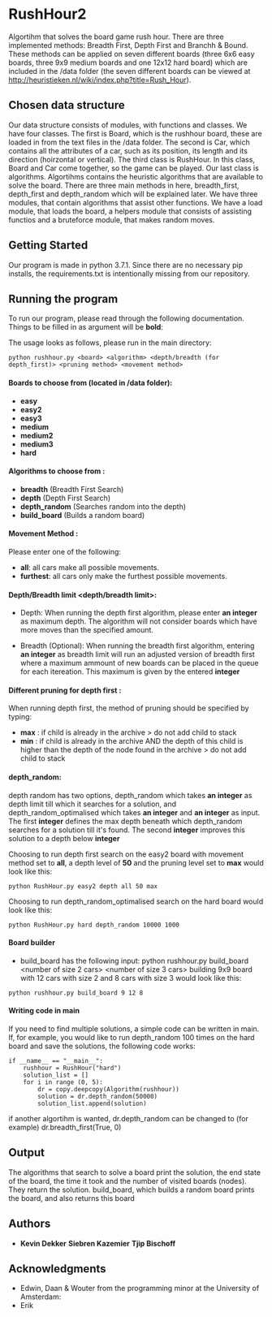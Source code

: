 # RushHour2

Algortihm that solves the board game rush hour. There are three implemented methods: Breadth First, Depth First and Branchh & Bound. These methods can be applied on seven different boards (three 6x6 easy boards, three 9x9 medium boards and one 12x12 hard board) which are included in the /data folder (the seven different boards can be viewed at http://heuristieken.nl/wiki/index.php?title=Rush_Hour).

## Chosen data structure

Our data structure consists of modules, with functions and classes. We have four classes. The first is Board, which is the rushhour board, these are loaded in from the text files in the /data folder. The second is Car, which contains all the attributes of a car, such as its position, its length and its direction (hoirzontal or vertical). The third class is RushHour. In this class, Board and Car come together, so the game can be played. Our last class is algorithms. Algortihms contains the heuristic algorithms that are available to solve the board. There are three main methods in here, breadth_first, depth_first and depth_random which will be explained later. We have three modules, that contain algorithms that assist other functions. We have a load module, that loads the board, a helpers module that consists of assisting functios and a bruteforce module, that makes random moves.


## Getting Started

Our program is made in python 3.7.1. Since there are no necessary pip installs, the requirements.txt is intentionally missing from our repository.


## Running the program

To run our program, please read through the following documentation. Things to be filled in as argument will be **bold**:

The usage looks as follows, please run in the main directory:
```
python rushhour.py <board> <algorithm> <depth/breadth (for depth_first)> <pruning method> <movement method>
```
#### Boards to choose from <board> (located in /data folder): 
  - **easy**
  - **easy2**
  - **easy3**
  - **medium**
  - **medium2**
  - **medium3**
  - **hard**

#### Algorithms to choose from <algorithm>:
  - **breadth** (Breadth First Search)
  - **depth** (Depth First Search)
  - **depth_random** (Searches random into the depth)
  - **build_board** (Builds a random board)
  
#### Movement Method <movement method>:
  Please enter one of the following:
  - **all**: all cars make all possible movements.
  - **furthest**: all cars only make the furthest possible movements.
  
#### Depth/Breadth limit <depth/breadth limit>:
  - Depth: When running the depth first algorithm, please enter **an integer** as maximum depth. The algorithm will not consider boards which have more moves than the specified amount. 

  - Breadth (Optional): When running the breadth first algorithm, entering **an integer** as breadth limit will run an adjusted version of breadth first where a maximum ammount of new boards can be placed in the queue for each itereation. This maximum is given by the entered **integer**
  
#### Different pruning for depth first <pruning method>:
When running depth first, the method of pruning should be specified by typing:
  - **max** : if child is already in the archive > do not add child to stack
  - **min** : if child is already in the archive AND the depth of this child is higher than the depth of the node found in the archive > do not add child to stack
  
#### depth_random: 
depth random has two options, depth_random which takes **an integer** as depth limit till which it searches for a solution, and depth_random_optimalised which takes **an integer** and **an integer** as input. The first **integer** defines the max depth beneath which depth_random searches for a solution till it's found. The second **integer** improves this solution to a depth below **integer** 
  
Choosing to run depth first search on the easy2 board with movement method set to **all**, a depth level of **50** and the pruning level set to **max** would look like this:
```
python RushHour.py easy2 depth all 50 max
```

Choosing to run depth_random_optimalised search on the hard board would look like this:
```
python RushHour.py hard depth_random 10000 1000
```

#### Board builder
- build_board has the following input: 
python rushhour.py build_board <size of board> <number of size 2 cars> <number of size 3 cars> 
building 9x9 board with 12 cars with size 2 and 8 cars with size 3 would look like this:
```
python rushhour.py build_board 9 12 8
```  

#### Writing code in main
If you need to find multiple solutions, a simple code can be written in main. If, for example, you would like to run depth_random 100 times on the hard board and save the solutions, the following code works:
```
if __name__ == "__main__":
    rushhour = RushHour("hard")
    solution_list = []
    for i in range (0, 5):
        dr = copy.deepcopy(Algorithm(rushhour))
        solution = dr.depth_random(50000)
        solution_list.append(solution)
```
if another algortihm is wanted, dr.depth_random can be changed to (for example) dr.breadth_first(True, 0)

## Output

The algorithms that search to solve a board print the solution, the end state of the board, the time it took and the number of visited boards (nodes). They return the solution.
build_board, which builds a random board prints the board, and also returns this board

## Authors

* **Kevin Dekker**
  **Siebren Kazemier**
  **Tjip Bischoff**

## Acknowledgments

* Edwin, Daan & Wouter from the programming minor at the University of Amsterdam:
* Erik

